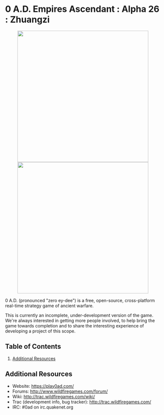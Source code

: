 # 0 A.D. Empires Ascendant : Alpha 26 : Zhuangzi

<p align="center">
  <img src="https://play0ad.com/wp-content/gallery/carousel/EgyptianPyramids.jpg" width="425"/>
  <img src="https://play0ad.com/wp-content/gallery/carousel/Kushcitycenter.jpg" width="425"/>
</p>

0 A.D. (pronounced "zero ey-dee") is a free, open-source, cross-platform
real-time strategy game of ancient warfare.

This is currently an incomplete, under-development version of the game.
We're always interested in getting more people involved, to help bring the game
towards completion and to share the interesting experience of developing a
project of this scope.


Table of Contents
------------------

1. [Additional Resources](#additional-resources)


Additional Resources
----------------------
- Website: https://play0ad.com/
- Forums: http://www.wildfiregames.com/forum/
- Wiki: http://trac.wildfiregames.com/wiki/
- Trac (development info, bug tracker): http://trac.wildfiregames.com/
- IRC: #0ad on irc.quakenet.org
